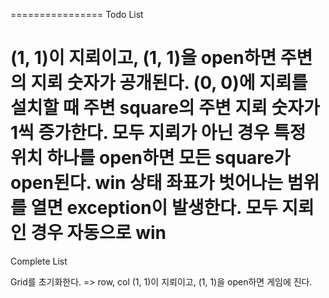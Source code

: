 ================
Todo List

(1, 1)이 지뢰이고, (1, 1)을 open하면 주변의 지뢰 숫자가 공개된다.
(0, 0)에 지뢰를 설치할 때 주변 square의 주변 지뢰 숫자가 1씩 증가한다.
모두 지뢰가 아닌 경우 특정 위치 하나를 open하면 모든 square가 open된다. win 상태
좌표가 벗어나는 범위를 열면 exception이 발생한다.
모두 지뢰인 경우 자동으로 win
================
Complete List

Grid를 초기화한다. => row, col
(1, 1)이 지뢰이고, (1, 1)을 open하면 게임에 진다.